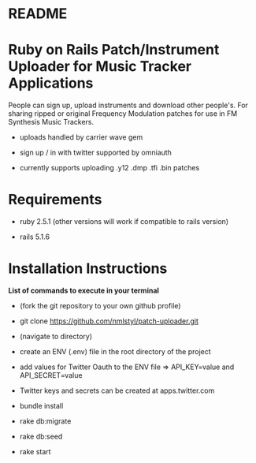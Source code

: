 # README

# Ruby on Rails Patch/Instrument Uploader for Music Tracker Applications

People can sign up, upload instruments and download other people's.  For sharing ripped or original Frequency Modulation patches for use in FM Synthesis Music Trackers.

* uploads handled by carrier wave gem

* sign up / in with twitter supported by omniauth

* currently supports uploading .y12 .dmp .tfi .bin patches

# Requirements

* ruby 2.5.1 (other versions will work if compatible to rails version)

* rails 5.1.6

# Installation Instructions

**List of commands to execute in your terminal**

* (fork the git repository to your own github profile)

* git clone https://github.com/nmlstyl/patch-uploader.git

* (navigate to directory)

* create an ENV (.env) file in the root directory of the project

* add values for Twitter Oauth to the ENV file => API_KEY=value and API_SECRET=value

* Twitter keys and secrets can be created at apps.twitter.com

* bundle install

* rake db:migrate

* rake db:seed

* rake start
